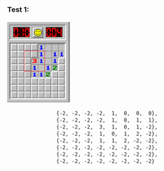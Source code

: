 

### Test 1:
![Image description](test1.png)

                    {-2, -2, -2, -2,  1,  0,  0,  0},
                    {-2, -2, -2, -2,  1,  0,  1,  1},
                    {-2, -2, -2,  3,  1,  0,  1, -2},
                    {-2, -2, -2,  1,  0,  1,  2, -2},
                    {-2, -2, -2,  1,  1,  2, -2, -2},
                    {-2, -2, -2, -2, -2, -2, -2, -2},
                    {-2, -2, -2, -2, -2, -2, -2, -2},
                    {-2, -2, -2, -2, -2, -2, -2, -2}


 

